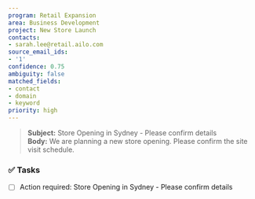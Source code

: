 ```yaml
---
program: Retail Expansion
area: Business Development
project: New Store Launch
contacts:
- sarah.lee@retail.ailo.com
source_email_ids:
- '1'
confidence: 0.75
ambiguity: false
matched_fields:
- contact
- domain
- keyword
priority: high
---
```

> **Subject:** Store Opening in Sydney - Please confirm details  
> **Body:** We are planning a new store opening. Please confirm the site visit schedule.

### ✅ Tasks
- [ ] Action required: Store Opening in Sydney - Please confirm details
